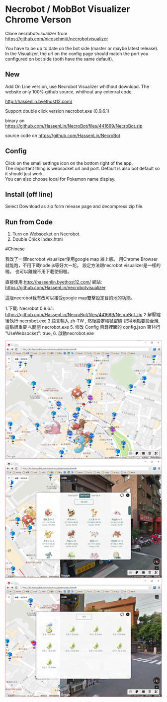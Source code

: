 
# Necrobot / MobBot Visualizer Chrome Verson

Clone necrobotvisualizer from https://github.com/nicoschmitt/necrobotvisualizer

You have to be up to date on the bot side (master or maybe latest release).  
In the Visualizer, the url on the config page should match the port you configured on bot side (both have the same default).

## New
   Add On Line version, use Necrobot Visualizer whithout download.
   The website only 100% github source, whithout any extenral code. 
   
   http://hassenlin.byethost12.com/
  
   Support double click version necrobot.exe (0.9.6.1)
   
   
   binary on https://github.com/HassenLin/NecroBot/files/441669/NecroBot.zip
   
   source code on https://github.com/HassenLin/NecroBot


## Config

Click on the small settings icon on the bottom right of the app.  
The important thing is websocket url and port. Default is also bot default so it should just work.  
You can also choose local for Pokemon name display.

## Install (off line)
   Select Download as zip form release page and decompress zip file.
   
## Run from Code
 1. Turn on Websocket on Necrobot.
 2. Double Chick Index.html

#Chinese 

我改了一個necrobot visualizer使用google map 線上版。
用Chrome Browser就能跑，不用下載node.js等好大一坨。
設定方法跟necrobot visualizer是一樣的喔。
也可以離線不用下載使用喔。

直接使用:http://hassenlin.byethost12.com/
網站: https://github.com/HassenLin/necrobotvisualizer

這版necrobot我有改可以接受google map雙擊設定目的地的功能。

1.下載:
 Necrobot 0.9.6.1: https://github.com/HassenLin/NecroBot/files/441669/NecroBot.zip
2.解壓縮後執行 necrobot.exe
3.語言輸入 zh-TW , 然後設定帳號密碼
   記得地點要設台灣,這點很重要
4.關閉 necrobot.exe
5. 修改 Config 目錄裡面的 config.json 第14行
"UseWebsocket": true,
6. 啟動necrobot.exe

 
![Screenshot](https://github.com/HassenLin/necrobotvisualizer/blob/master/screenshots/screenshot1.png?raw=true)  
![Screenshot](https://github.com/HassenLin/necrobotvisualizer/blob/master/screenshots/screenshot2.png?raw=true)  
![Screenshot](https://github.com/HassenLin/necrobotvisualizer/blob/master/screenshots/screenshot3.png?raw=true)  
